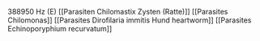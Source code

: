 388950 Hz (E)
[[Parasiten Chilomastix Zysten (Ratte)]]
[[Parasites Chilomonas]]
[[Parasites Dirofilaria immitis Hund heartworm]]
[[Parasites Echinoporyphium recurvatum]]